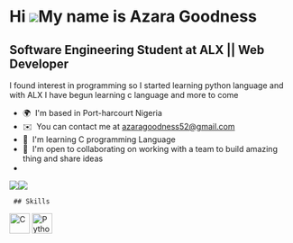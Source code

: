 Hi ![](https://user-images.githubusercontent.com/18350557/176309783-0785949b-9127-417c-8b55-ab5a4333674e.gif)My name is Azara Goodness
======================================================================================================================================

Software Engineering Student at ALX || Web Developer
----------------------------------------------------

I found interest in programming so I started learning python language and with ALX I have begun learning c language and more to come

*   🌍  I'm based in Port-harcourt Nigeria
*   ✉️  You can contact me at [azaragoodness52@gmail.com](mailto:azaragoodness52@gmail.com)
*   🧠  I'm learning C programming Language
*   🤝  I'm open to collaborating on working with a team to build amazing thing and share ideas
*   
<a href="https://www.github.com/zaragood" target="_blank" rel="noreferrer"><img
                  src="https://img.shields.io/github/followers/zaragood?logo=github&style=for-the-badge&color=84cc16&labelColor=0f172a" /></a><a href="https://www.twitter.com/@azara_goodness" target="_blank" rel="noreferrer"><img
                  src="https://img.shields.io/twitter/follow/@azara_goodness?logo=twitter&style=for-the-badge&color=84cc16&labelColor=0f172a"
                /></a>
                
     ## Skills 
<p align="left">
<a href="https://docs.microsoft.com/en-us/cpp/?view=msvc-170" target="_blank" rel="noreferrer"><img src="https://raw.githubusercontent.com/danielcranney/readme-generator/main/public/icons/skills/c-colored.svg" width="36" height="36" alt="C" /></a>
<a href="https://www.python.org/" target="_blank" rel="noreferrer"><img src="https://raw.githubusercontent.com/danielcranney/readme-generator/main/public/icons/skills/python-colored.svg" width="36" height="36" alt="Python" /></a>
<a href="https://git-scm.com/" target="_blank" rel="noreferrer"><img
